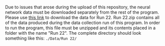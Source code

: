 Due to issues that arose during the upload of this repository, the neural network data must be downloaded separately from the rest of the program.  Please use [this link](https://dl.dropboxusercontent.com/u/93182171/Extended%20Essay/Run%2022.zip) to download the data for Run 22.  Run 22.zip contains all of the data produced during the data collection run of this program.  In order to run the program, this file must be unzipped and its contents placed in a folder with the name "Run 22".  The complete directory should look something like this: `./Data/Run 22/`
